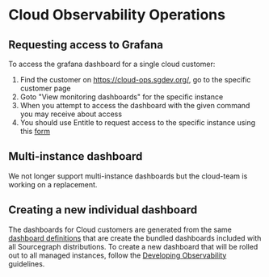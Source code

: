 # Cloud Observability Operations

## Requesting access to Grafana

<!-- Describe how to access grafana for a non-cloud teammate today directly to the instance -->

To access the grafana dashboard for a single cloud customer:

1. Find the customer on https://cloud-ops.sgdev.org/, go to the specific customer page
1. Goto "View monitoring dashboards" for the specific instance
1. When you attempt to access the dashboard with the given command you may receive about access
1. You should use Entitle to request access to the specific instance using this [form](https://app.entitle.io/request?data=eyJkdXJhdGlvbiI6IjM2MDAiLCJqdXN0aWZpY2F0aW9uIjoiQWNjZXNzIHRvIGNsb3VkIGluc3RhbmNlICQkSU5TRVJUIENMT1VEIElOU1RBTkNFIEhFUkUkJCQgZm9yIEdyYWZhbmEgZGFzaGJvYXJkIiwiYnVuZGxlSWRzIjpbImNlNTZlMGU2LTE1ZDYtNGYzYS05M2RmLWRkMjQxOGQzNzhlYyJdfQ%3D%3D)

## Multi-instance dashboard

We not longer support multi-instance dashboards but the cloud-team is working on a replacement.

## Creating a new individual dashboard

The dashboards for Cloud customers are generated from the same [dashboard definitions](https://sourcegraph.com/github.com/sourcegraph/sourcegraph/-/tree/monitoring/definitions) that are create the bundled dashboards included with all Sourcegraph distributions. To create a new dashboard that will be rolled out to all managed instances, follow the [Developing Observability](https://docs.sourcegraph.com/dev/background-information/observability) guidelines.
